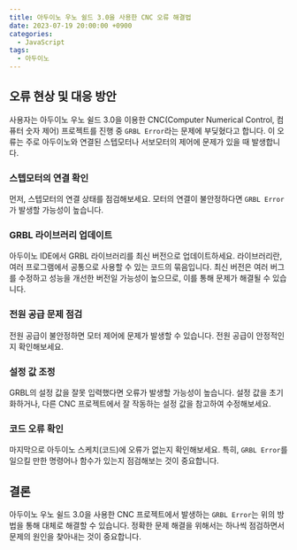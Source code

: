 ```yaml
---
title: 아두이노 우노 쉴드 3.0을 사용한 CNC 오류 해결법
date: 2023-07-19 20:00:00 +0900
categories:
  - JavaScript
tags:
  - 아두이노
---
```


## 오류 현상 및 대응 방안

사용자는 아두이노 우노 쉴드 3.0을 이용한 CNC(Computer Numerical Control, 컴퓨터 숫자 제어) 프로젝트를 진행 중 `GRBL Error`라는 문제에 부딪혔다고 합니다. 이 오류는 주로 아두이노와 연결된 스텝모터나 서보모터의 제어에 문제가 있을 때 발생합니다.

### 스텝모터의 연결 확인

먼저, 스텝모터의 연결 상태를 점검해보세요. 모터의 연결이 불안정하다면 `GRBL Error`가 발생할 가능성이 높습니다.

### GRBL 라이브러리 업데이트

아두이노 IDE에서 GRBL 라이브러리를 최신 버전으로 업데이트하세요. 라이브러리란, 여러 프로그램에서 공통으로 사용할 수 있는 코드의 묶음입니다. 최신 버전은 여러 버그를 수정하고 성능을 개선한 버전일 가능성이 높으므로, 이를 통해 문제가 해결될 수 있습니다.

### 전원 공급 문제 점검

전원 공급이 불안정하면 모터 제어에 문제가 발생할 수 있습니다. 전원 공급이 안정적인지 확인해보세요.

### 설정 값 조정

GRBL의 설정 값을 잘못 입력했다면 오류가 발생할 가능성이 높습니다. 설정 값을 초기화하거나, 다른 CNC 프로젝트에서 잘 작동하는 설정 값을 참고하여 수정해보세요.

### 코드 오류 확인

마지막으로 아두이노 스케치(코드)에 오류가 없는지 확인해보세요. 특히, `GRBL Error`를 일으킬 만한 명령어나 함수가 있는지 점검해보는 것이 중요합니다.

## 결론

아두이노 우노 쉴드 3.0을 사용한 CNC 프로젝트에서 발생하는 `GRBL Error`는 위의 방법을 통해 대체로 해결할 수 있습니다. 정확한 문제 해결을 위해서는 하나씩 점검하면서 문제의 원인을 찾아내는 것이 중요합니다.